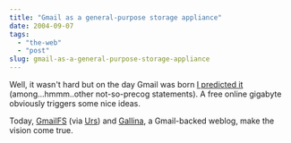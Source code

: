 ```yaml
---
title: "Gmail as a general-purpose storage appliance"
date: 2004-09-07
tags: 
  - "the-web"
  - "post"
slug: gmail-as-a-general-purpose-storage-appliance
---
```


Well, it wasn't hard but on the day Gmail was born [I predicted it](http://codeconsult.ch/bertrand/archives/000283.html) (among...hmmm..other not-so-precog statements). A free online gigabyte obviously triggers some nice ideas.

Today, [GmailFS](http://richard.jones.name/google-hacks/gmail-filesystem/gmail-filesystem.html) (via [Urs](http://www.circle.ch/blog/p1510.html)) and [Gallina](http://ion.gluch.org.mx/files/Hacks/gallina/), a Gmail-backed weblog, make the vision come true.
